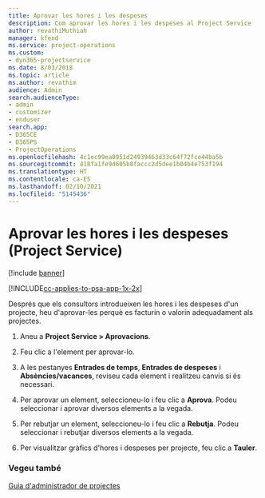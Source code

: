```yaml
---
title: Aprovar les hores i les despeses
description: Com aprovar les hores i les despeses al Project Service
author: revathiMuthiah
manager: kfend
ms.service: project-operations
ms.custom:
- dyn365-projectservice
ms.date: 8/03/2018
ms.topic: article
ms.author: revathim
audience: Admin
search.audienceType:
- admin
- customizer
- enduser
search.app:
- D365CE
- D365PS
- ProjectOperations
ms.openlocfilehash: 4c1ec99ea0951d24939463d33c64f72fce44ba5b
ms.sourcegitcommit: 418fa1fe9d605b8faccc2d5dee1b04b4e753f194
ms.translationtype: HT
ms.contentlocale: ca-ES
ms.lasthandoff: 02/10/2021
ms.locfileid: "5145436"
---
```

# <a name="approve-time-and-expenses-project-service"></a>Aprovar les hores i les despeses (Project Service)

[!include [banner](../includes/psa-now-project-operations.md)]

[!INCLUDE[cc-applies-to-psa-app-1x-2x](../includes/cc-applies-to-psa-app-1x-2x.md)]

Després que els consultors introdueixen les hores i les despeses d'un projecte, heu d'aprovar-les perquè es facturin o valorin adequadament als projectes.  
  
1.  Aneu a **Project Service > Aprovacions**.  
  
2.  Feu clic a l'element per aprovar-lo.  
  
3.  A les pestanyes **Entrades de temps**, **Entrades de despeses** i **Absències/vacances**, reviseu cada element i realitzeu canvis si és necessari.  
  
4.  Per aprovar un element, seleccioneu-lo i feu clic a **Aprova**. Podeu seleccionar i aprovar diversos elements a la vegada.  
  
5.  Per rebutjar un element, seleccioneu-lo i feu clic a **Rebutja**. Podeu seleccionar i rebutjar diversos elements a la vegada.  
  
6.  Per visualitzar gràfics d'hores i despeses per projecte, feu clic a **Tauler**.  
  
### <a name="see-also"></a>Vegeu també  
 [Guia d'administrador de projectes](../psa/project-manager-guide.md)
